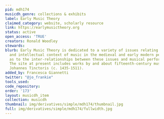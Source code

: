 ```yaml
---
pid: mdh174
musicdh_genre: collections & exhibits
label: Early Music Theory
claimed_category: website, scholarly resource
link: https://earlymusictheory.org
status: active
open_access: 'TRUE'
creators: Ronald Woodley
stewards:
blurb: Early Music Theory is dedicated to a variety of issues relating to the notation
  and intellectual context of music in the medieval and early modern period, as well
  as to the inter-relationships between these issues and musical performance and composition.
  The site at present includes works by and about fifteenth-century musician and lawyer
  Johannes Tinctoris (c. 1435-1511).
added_by: Francesca Giannetti
twitter: "@jo_frankie"
tools_used:
code_repository:
order: '173'
layout: musicdh_item
collection: musicdh
thumbnail: img/derivatives/simple/mdh174/thumbnail.jpg
full: img/derivatives/simple/mdh174/fullwidth.jpg
---
```

